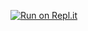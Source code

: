 [![Run on Repl.it](https://repl.it/badge/github/paulschnetzer/node--random-color-generator)](https://repl.it/github/paulschnetzer/node--random-color-generator)